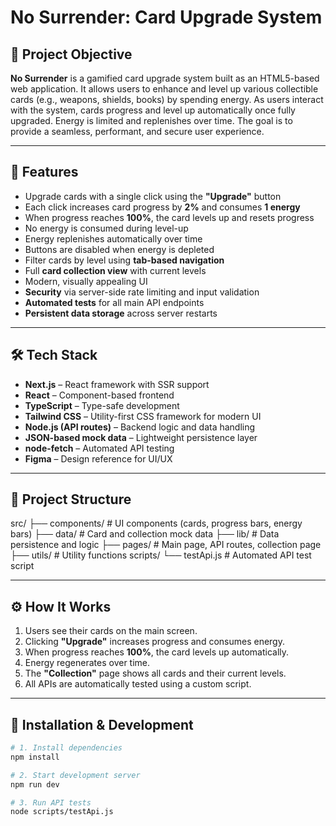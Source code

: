 # No Surrender: Card Upgrade System

## 🎯 Project Objective

**No Surrender** is a gamified card upgrade system built as an HTML5-based web application. It allows users to enhance and level up various collectible cards (e.g., weapons, shields, books) by spending energy. As users interact with the system, cards progress and level up automatically once fully upgraded. Energy is limited and replenishes over time. The goal is to provide a seamless, performant, and secure user experience.

---

## 🚀 Features

- Upgrade cards with a single click using the **"Upgrade"** button
- Each click increases card progress by **2%** and consumes **1 energy**
- When progress reaches **100%**, the card levels up and resets progress
- No energy is consumed during level-up
- Energy replenishes automatically over time
- Buttons are disabled when energy is depleted
- Filter cards by level using **tab-based navigation**
- Full **card collection view** with current levels
- Modern, visually appealing UI
- **Security** via server-side rate limiting and input validation
- **Automated tests** for all main API endpoints
- **Persistent data storage** across server restarts

---

## 🛠️ Tech Stack

- **Next.js** – React framework with SSR support
- **React** – Component-based frontend
- **TypeScript** – Type-safe development
- **Tailwind CSS** – Utility-first CSS framework for modern UI
- **Node.js (API routes)** – Backend logic and data handling
- **JSON-based mock data** – Lightweight persistence layer
- **node-fetch** – Automated API testing
- **Figma** – Design reference for UI/UX

---

## 📁 Project Structure

src/
├── components/ # UI components (cards, progress bars, energy bars)
├── data/ # Card and collection mock data
├── lib/ # Data persistence and logic
├── pages/ # Main page, API routes, collection page
├── utils/ # Utility functions
scripts/
└── testApi.js # Automated API test script


---

## ⚙️ How It Works

1. Users see their cards on the main screen.
2. Clicking **"Upgrade"** increases progress and consumes energy.
3. When progress reaches **100%**, the card levels up automatically.
4. Energy regenerates over time.
5. The **"Collection"** page shows all cards and their current levels.
6. All APIs are automatically tested using a custom script.

---

## 🧪 Installation & Development

```bash
# 1. Install dependencies
npm install

# 2. Start development server
npm run dev

# 3. Run API tests
node scripts/testApi.js


